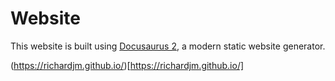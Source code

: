 # Website

This website is built using [Docusaurus 2](https://docusaurus.io/), a modern static website generator.

(https://richardjm.github.io/)[https://richardjm.github.io/]
